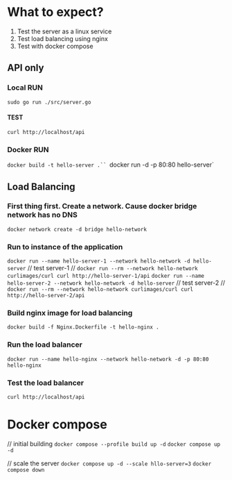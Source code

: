 # What to expect?
1. Test the server as a linux service
2. Test load balancing using nginx
3. Test with docker compose


## API only
### Local RUN
`sudo go run ./src/server.go`

#### TEST
`curl http://localhost/api`


### Docker RUN
`docker build -t hello-server .``
`docker run -d -p 80:80 hello-server`


## Load Balancing

### First thing first. Create a network. Cause docker bridge network has no DNS
`docker network create -d bridge hello-network`

### Run to instance of the application
`docker run --name hello-server-1 --network hello-network -d hello-server`
// test server-1
// `docker run --rm --network hello-network curlimages/curl curl http://hello-server-1/api`
`docker run --name hello-server-2 --network hello-network -d hello-server`
// test server-2
// `docker run --rm --network hello-network curlimages/curl curl http://hello-server-2/api`


### Build nginx image for load balancing
`docker build -f Nginx.Dockerfile -t hello-nginx .`

### Run the load balancer
`docker run --name hello-nginx --network hello-network -d -p 80:80 hello-nginx`

### Test the load balancer
`curl http://localhost/api`


# Docker compose
// initial building
`docker compose --profile build up -d`
`docker compose up -d`

// scale the server
`docker compose up -d --scale hllo-server=3`
`docker compose down`
